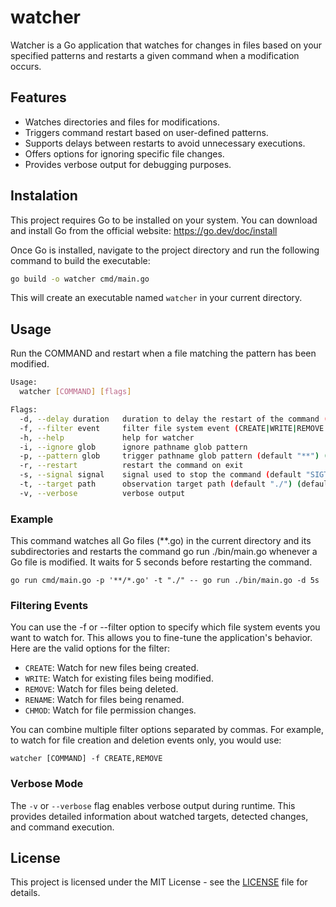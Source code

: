 # watcher

Watcher is a Go application that watches for changes in files based on your specified patterns and restarts a given command when a modification occurs.

## Features

- Watches directories and files for modifications.
- Triggers command restart based on user-defined patterns.
- Supports delays between restarts to avoid unnecessary executions.
- Offers options for ignoring specific file changes.
- Provides verbose output for debugging purposes.

## Instalation

This project requires Go to be installed on your system. You can download and install Go from the official website: https://go.dev/doc/install

Once Go is installed, navigate to the project directory and run the following command to build the executable:

```bash
go build -o watcher cmd/main.go
```

This will create an executable named `watcher` in your current directory.

## Usage

Run the COMMAND and restart when a file matching the pattern has been modified.

```bash
Usage:
  watcher [COMMAND] [flags]

Flags:
  -d, --delay duration   duration to delay the restart of the command (default 1s)
  -f, --filter event     filter file system event (CREATE|WRITE|REMOVE|RENAME|CHMOD)
  -h, --help             help for watcher
  -i, --ignore glob      ignore pathname glob pattern
  -p, --pattern glob     trigger pathname glob pattern (default "**") (default [**])
  -r, --restart          restart the command on exit
  -s, --signal signal    signal used to stop the command (default "SIGTERM")
  -t, --target path      observation target path (default "./") (default [./])
  -v, --verbose          verbose output
```

### Example

This command watches all Go files (\*\*.go) in the current directory and its subdirectories and restarts the command go run ./bin/main.go whenever a Go file is modified. It waits for 5 seconds before restarting the command.

`go run cmd/main.go -p '**/*.go' -t "./" -- go run ./bin/main.go -d 5s`

### Filtering Events

You can use the -f or --filter option to specify which file system events you want to watch for. This allows you to fine-tune the application's behavior. Here are the valid options for the filter:

- `CREATE`: Watch for new files being created.
- `WRITE`: Watch for existing files being modified.
- `REMOVE`: Watch for files being deleted.
- `RENAME`: Watch for files being renamed.
- `CHMOD`: Watch for file permission changes.

You can combine multiple filter options separated by commas. For example, to watch for file creation and deletion events only, you would use:

`watcher [COMMAND] -f CREATE,REMOVE`

### Verbose Mode

The `-v` or `--verbose` flag enables verbose output during runtime. This provides detailed information about watched targets, detected changes, and command execution.

## License

This project is licensed under the MIT License - see the [LICENSE](./LICENSE) file for details.
